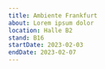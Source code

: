 ```yaml
---
title: Ambiente Frankfurt
about: Lorem ipsum dolor
location: Halle B2
stand: B16
startDate: 2023-02-03
endDate: 2023-02-07
---
```

